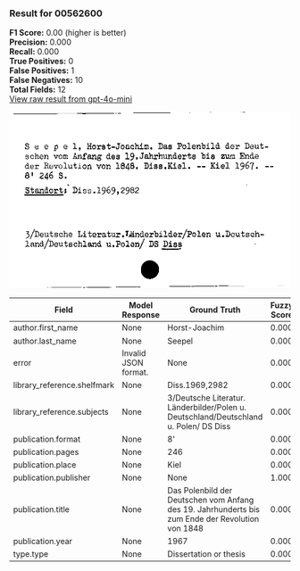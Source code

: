 ### Result for 00562600
**F1 Score:** 0.00 (higher is better)<br>**Precision:** 0.000<br>**Recall:** 0.000<br>**True Positives:** 0<br>**False Positives:** 1<br>**False Negatives:** 10<br>**Total Fields:** 12<br>[View raw result from gpt-4o-mini](https://github.com/RISE-UNIBAS/humanities_data_benchmark/blob/main/results/2025-10-03/T0164/request_T0164_00562600.json)

<img src="https://github.com/RISE-UNIBAS/humanities_data_benchmark/blob/main/benchmarks/zettelkatalog/images/00562600.jpg?raw=true" alt="00562600" width="600px">

| Field | Model Response | Ground Truth | Fuzzy Score | Match |
|-------|----------------|--------------|-------------|-------|
| author.first_name | None | Horst-Joachim | 0.000 | ❌ |
| author.last_name | None | Seepel | 0.000 | ❌ |
| error | Invalid JSON format. | None | 0.000 | ❌ |
| library_reference.shelfmark | None | Diss.1969,2982 | 0.000 | ❌ |
| library_reference.subjects | None | 3/Deutsche Literatur. Länderbilder/Polen u. Deutschland/Deutschland u. Polen/ DS Diss | 0.000 | ❌ |
| publication.format | None | 8' | 0.000 | ❌ |
| publication.pages | None | 246 | 0.000 | ❌ |
| publication.place | None | Kiel | 0.000 | ❌ |
| publication.publisher | None | None | 1.000 | ✅ |
| publication.title | None | Das Polenbild der Deutschen vom Anfang des 19. Jahrhunderts bis zum Ende der Revolution von 1848 | 0.000 | ❌ |
| publication.year | None | 1967 | 0.000 | ❌ |
| type.type | None | Dissertation or thesis | 0.000 | ❌ |
